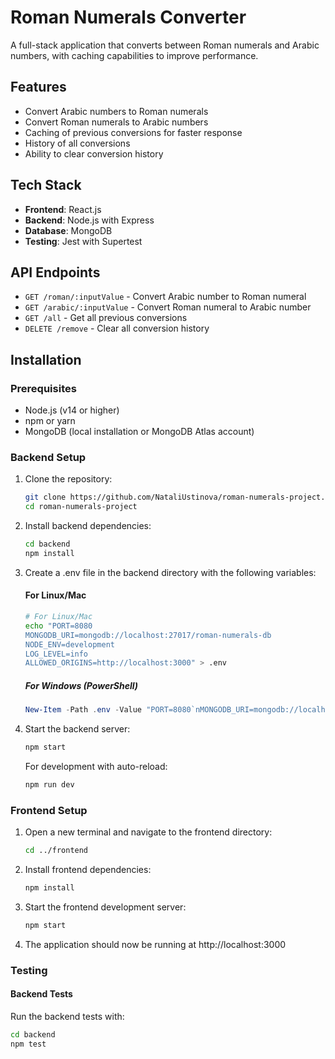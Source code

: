 # Roman Numerals Converter

A full-stack application that converts between Roman numerals and Arabic numbers, with caching capabilities to improve performance.

## Features

- Convert Arabic numbers to Roman numerals
- Convert Roman numerals to Arabic numbers
- Caching of previous conversions for faster response
- History of all conversions
- Ability to clear conversion history

## Tech Stack

- **Frontend**: React.js
- **Backend**: Node.js with Express
- **Database**: MongoDB
- **Testing**: Jest with Supertest

## API Endpoints

- `GET /roman/:inputValue` - Convert Arabic number to Roman numeral
- `GET /arabic/:inputValue` - Convert Roman numeral to Arabic number
- `GET /all` - Get all previous conversions
- `DELETE /remove` - Clear all conversion history

## Installation

### Prerequisites

- Node.js (v14 or higher)
- npm or yarn
- MongoDB (local installation or MongoDB Atlas account)

### Backend Setup

1. Clone the repository:
   ```bash
   git clone https://github.com/NataliUstinova/roman-numerals-project.git
   cd roman-numerals-project
   ```

2. Install backend dependencies:
   ```bash
   cd backend
   npm install
   ```

3. Create a .env file in the backend directory with the following variables:
    #### For Linux/Mac
   ```bash
   # For Linux/Mac
   echo "PORT=8080
   MONGODB_URI=mongodb://localhost:27017/roman-numerals-db
   NODE_ENV=development
   LOG_LEVEL=info
   ALLOWED_ORIGINS=http://localhost:3000" > .env
   ```
  
    ##### For Windows (PowerShell)
    ```PowerShell
    New-Item -Path .env -Value "PORT=8080`nMONGODB_URI=mongodb://localhost:27017/roman-numerals-db`nNODE_ENV=development`nLOG_LEVEL=info`nALLOWED_ORIGINS=http://localhost:3000" -Force
    ```
4. Start the backend server:
   ```bash
   npm start
   ```

   For development with auto-reload:
   ```bash
   npm run dev
   ```

### Frontend Setup

1. Open a new terminal and navigate to the frontend directory:
   ```bash
   cd ../frontend
   ```

2. Install frontend dependencies:
   ```bash
   npm install
   ```

3. Start the frontend development server:
   ```bash
   npm start
   ```

4. The application should now be running at http://localhost:3000

### Testing

#### Backend Tests

Run the backend tests with:
```bash
cd backend
npm test
```